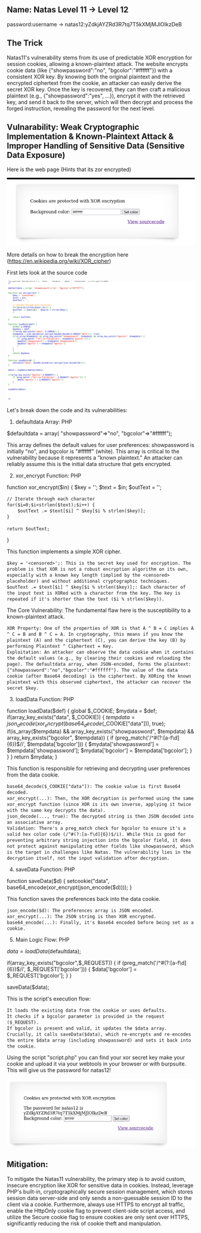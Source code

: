 ## Name: Natas Level 11 → Level 12

password:username ->
natas12:yZdkjAYZRd3R7tq7T5kXMjMJlOIkzDeB

## The Trick

Natas11's vulnerability stems from its use of predictable XOR encryption for session cookies, allowing a known-plaintext attack. The website encrypts cookie data (like {"showpassword":"no", "bgcolor":"#ffffff"}) with a consistent XOR key. By knowing both the original plaintext and the encrypted ciphertext from the cookie, an attacker can easily derive the secret XOR key. Once the key is recovered, they can then craft a malicious plaintext (e.g., {"showpassword":"yes", ...}), encrypt it with the retrieved key, and send it back to the server, which will then decrypt and process the forged instruction, revealing the password for the next level.

## Vulnarability: Weak Cryptographic Implementation & Known-Plaintext Attack & Improper Handling of Sensitive Data (Sensitive Data Exposure)

Here is the web page (Hints that its zor encrypted)

![Alt text for the image](natas12_webpage.png)

More details on how to break the encryption here (https://en.wikipedia.org/wiki/XOR_cipher)

First lets look at the source code

![Alt text for the image](natas12_source_code.png)

Let's break down the code and its vulnerabilities:

1. defaultdata Array:
PHP

$defaultdata = array( "showpassword"=>"no", "bgcolor"=>"#ffffff");

This array defines the default values for user preferences: showpassword is initially "no", and bgcolor is "#ffffff" (white). This array is critical to the vulnerability because it represents a "known plaintext." An attacker can reliably assume this is the initial data structure that gets encrypted.

2. xor_encrypt Function:
PHP

function xor_encrypt($in) {
    $key = '<censored>';
    $text = $in;
    $outText = '';

    // Iterate through each character
    for($i=0;$i<strlen($text);$i++) {
        $outText .= $text[$i] ^ $key[$i % strlen($key)];
    }

    return $outText;
}

This function implements a simple XOR cipher.

    $key = '<censored>';: This is the secret key used for encryption. The problem is that XOR is not a robust encryption algorithm on its own, especially with a known key length (implied by the <censored> placeholder) and without additional cryptographic techniques.
    $outText .= $text[$i] ^ $key[$i % strlen($key)];: Each character of the input text is XORed with a character from the key. The key is repeated if it's shorter than the text ($i % strlen($key)).

The Core Vulnerability:
The fundamental flaw here is the susceptibility to a known-plaintext attack.

    XOR Property: One of the properties of XOR is that A ^ B = C implies A ^ C = B and B ^ C = A. In cryptography, this means if you know the plaintext (A) and the ciphertext (C), you can derive the key (B) by performing Plaintext ^ Ciphertext = Key.
    Exploitation: An attacker can observe the data cookie when it contains the default values (e.g., by clearing their cookies and reloading the page). The defaultdata array, when JSON-encoded, forms the plaintext: {"showpassword":"no","bgcolor":"#ffffff"}. The value of the data cookie (after Base64 decoding) is the ciphertext. By XORing the known plaintext with this observed ciphertext, the attacker can recover the secret $key.

3. loadData Function:
PHP

function loadData($def) {
    global $_COOKIE;
    $mydata = $def;
    if(array_key_exists("data", $_COOKIE)) {
        $tempdata = json_decode(xor_encrypt(base64_decode($_COOKIE["data"])), true);
        if(is_array($tempdata) && array_key_exists("showpassword", $tempdata) && array_key_exists("bgcolor", $tempdata)) {
            if (preg_match('/^#(?:[a-f\d]{6})$/i', $tempdata['bgcolor'])) {
                $mydata['showpassword'] = $tempdata['showpassword'];
                $mydata['bgcolor'] = $tempdata['bgcolor'];
            }
        }
    }
    return $mydata;
}

This function is responsible for retrieving and decrypting user preferences from the data cookie.

    base64_decode($_COOKIE["data"]): The cookie value is first Base64 decoded.
    xor_encrypt(...): Then, the XOR decryption is performed using the same xor_encrypt function (since XOR is its own inverse, applying it twice with the same key decrypts the data).
    json_decode(..., true): The decrypted string is then JSON decoded into an associative array.
    Validation: There's a preg_match check for bgcolor to ensure it's a valid hex color code (/^#(?:[a-f\d]{6})$/i). While this is good for preventing arbitrary string injection into the bgcolor field, it does not protect against manipulating other fields like showpassword, which is the target in challenges like Natas. The vulnerability lies in the decryption itself, not the input validation after decryption.

4. saveData Function:
PHP

function saveData($d) {
    setcookie("data", base64_encode(xor_encrypt(json_encode($d))));
}

This function saves the preferences back into the data cookie.

    json_encode($d): The preferences array is JSON encoded.
    xor_encrypt(...): The JSON string is then XOR encrypted.
    base64_encode(...): Finally, it's Base64 encoded before being set as a cookie.

5. Main Logic Flow:
PHP

$data = loadData($defaultdata);

if(array_key_exists("bgcolor",$_REQUEST)) {
    if (preg_match('/^#(?:[a-f\d]{6})$/i', $_REQUEST['bgcolor'])) {
        $data['bgcolor'] = $_REQUEST['bgcolor'];
    }
}

saveData($data);

This is the script's execution flow:

    It loads the existing data from the cookie or uses defaults.
    It checks if a bgcolor parameter is provided in the request ($_REQUEST).
    If bgcolor is present and valid, it updates the $data array.
    Crucially, it calls saveData($data), which re-encrypts and re-encodes the entire $data array (including showpassword) and sets it back into the cookie.
Using the script "script.php" you can find your xor secret key make your cookie and upload it via your webtools in your browser or with burpsuite. 
This will give us the password for natas12!

![Alt text for the image](natas12_password.png)

## Mitigation: 
To mitigate the Natas11 vulnerability, the primary step is to avoid custom, insecure encryption like XOR for sensitive data in cookies. Instead, leverage PHP's built-in, cryptographically secure session management, which stores session data server-side and only sends a non-guessable session ID to the client via a cookie. Furthermore, always use HTTPS to encrypt all traffic, enable the HttpOnly cookie flag to prevent client-side script access, and utilize the Secure cookie flag to ensure cookies are only sent over HTTPS, significantly reducing the risk of cookie theft and manipulation.


